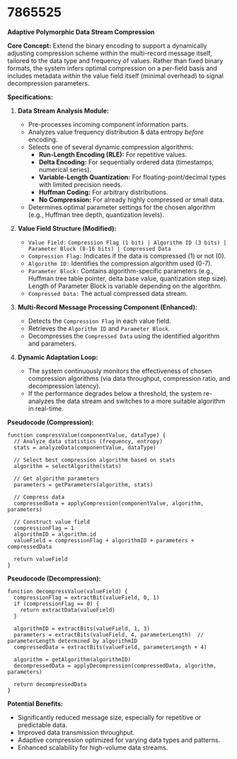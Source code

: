 # 7865525

**Adaptive Polymorphic Data Stream Compression**

**Core Concept:** Extend the binary encoding to support a dynamically adjusting compression scheme *within* the multi-record message itself, tailored to the data type and frequency of values. Rather than fixed binary formats, the system infers optimal compression on a per-field basis and includes metadata *within* the value field itself (minimal overhead) to signal decompression parameters.

**Specifications:**

1.  **Data Stream Analysis Module:**
    *   Pre-processes incoming component information parts.
    *   Analyzes value frequency distribution & data entropy *before* encoding.
    *   Selects one of several dynamic compression algorithms:
        *   **Run-Length Encoding (RLE):**  For repetitive values.
        *   **Delta Encoding:** For sequentially ordered data (timestamps, numerical series).
        *   **Variable-Length Quantization:**  For floating-point/decimal types with limited precision needs.
        *   **Huffman Coding:** For arbitrary distributions.
        *   **No Compression:** For already highly compressed or small data.
    *   Determines optimal parameter settings for the chosen algorithm (e.g., Huffman tree depth, quantization levels).

2.  **Value Field Structure (Modified):**
    *   `Value Field:`  `Compression Flag (1 bit) | Algorithm ID (3 bits) | Parameter Block (8-16 bits) | Compressed Data`
    *   `Compression Flag:`  Indicates if the data is compressed (1) or not (0).
    *   `Algorithm ID:`  Identifies the compression algorithm used (0-7).
    *   `Parameter Block:`  Contains algorithm-specific parameters (e.g., Huffman tree table pointer, delta base value, quantization step size). Length of Parameter Block is variable depending on the algorithm.
    *   `Compressed Data:`  The actual compressed data stream.

3.  **Multi-Record Message Processing Component (Enhanced):**
    *   Detects the `Compression Flag` in each value field.
    *   Retrieves the `Algorithm ID` and `Parameter Block`.
    *   Decompresses the `Compressed Data` using the identified algorithm and parameters.

4.  **Dynamic Adaptation Loop:**
    *   The system continuously monitors the effectiveness of chosen compression algorithms (via data throughput, compression ratio, and decompression latency).
    *   If the performance degrades below a threshold, the system re-analyzes the data stream and switches to a more suitable algorithm in real-time.

**Pseudocode (Compression):**

```
function compressValue(componentValue, dataType) {
  // Analyze data statistics (frequency, entropy)
  stats = analyzeData(componentValue, dataType)

  // Select best compression algorithm based on stats
  algorithm = selectAlgorithm(stats)

  // Get algorithm parameters
  parameters = getParameters(algorithm, stats)

  // Compress data
  compressedData = applyCompression(componentValue, algorithm, parameters)

  // Construct value field
  compressionFlag = 1
  algorithmID = algorithm.id
  valueField = compressionFlag + algorithmID + parameters + compressedData

  return valueField
}
```

**Pseudocode (Decompression):**

```
function decompressValue(valueField) {
  compressionFlag = extractBit(valueField, 0, 1)
  if (compressionFlag == 0) {
    return extractData(valueField)
  }

  algorithmID = extractBits(valueField, 1, 3)
  parameters = extractBits(valueField, 4, parameterLength)  // parameterLength determined by algorithmID
  compressedData = extractBits(valueField, parameterLength + 4)

  algorithm = getAlgorithm(algorithmID)
  decompressedData = applyDecompression(compressedData, algorithm, parameters)

  return decompressedData
}
```

**Potential Benefits:**

*   Significantly reduced message size, especially for repetitive or predictable data.
*   Improved data transmission throughput.
*   Adaptive compression optimized for varying data types and patterns.
*   Enhanced scalability for high-volume data streams.